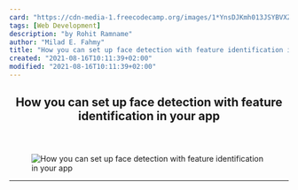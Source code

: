 ```yaml
---
card: "https://cdn-media-1.freecodecamp.org/images/1*YnsDJKmh013JSYBVXZ7KDg.jpeg"
tags: [Web Development]
description: "by Rohit Ramname"
author: "Milad E. Fahmy"
title: "How you can set up face detection with feature identification in your app"
created: "2021-08-16T10:11:39+02:00"
modified: "2021-08-16T10:11:39+02:00"
---
```

<div class="site-wrapper">
<main id="site-main" class="site-main outer">
<div class="inner">
<article class="post-full post tag-web-development tag-javascript tag-css tag-machine-learning tag-tech ">
<header class="post-full-header">
<h1 class="post-full-title">How you can set up face detection with feature identification in your app</h1>
</header>
<figure class="post-full-image">
<picture>
<source media="(max-width: 700px)" sizes="1px" srcset="data:image/gif;base64,R0lGODlhAQABAIAAAAAAAP///yH5BAEAAAAALAAAAAABAAEAAAIBRAA7 1w">
<source media="(min-width: 701px)" sizes="(max-width: 800px) 400px,
(max-width: 1170px) 700px,
1400px" srcset="https://cdn-media-1.freecodecamp.org/images/1*YnsDJKmh013JSYBVXZ7KDg.jpeg 300w,
https://cdn-media-1.freecodecamp.org/images/1*YnsDJKmh013JSYBVXZ7KDg.jpeg 600w,
https://cdn-media-1.freecodecamp.org/images/1*YnsDJKmh013JSYBVXZ7KDg.jpeg 1000w,
https://cdn-media-1.freecodecamp.org/images/1*YnsDJKmh013JSYBVXZ7KDg.jpeg 2000w">
<img onerror="this.style.display='none'" src="https://cdn-media-1.freecodecamp.org/images/1*YnsDJKmh013JSYBVXZ7KDg.jpeg" alt="How you can set up face detection with feature identification in your app">
</picture>
</figure>
<section class="post-full-content">
<div class="post-content medium-migrated-article">
</div>
<hr>
</section>
</article>
</div>
</main>
</div>
<!-- Google Tag Manager (noscript) -->
<!-- End Google Tag Manager (noscript) -->
